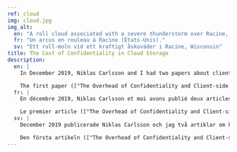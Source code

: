 ```yaml
---
ref: cloud
img: cloud.jpg
img_alt:
  en: "A roll cloud associated with a severe thunderstorm over Racine, Wisconsin, United States"
  fr: "Un arcus en rouleau à Racine (États-Unis)."
  sv: "Ett rull-moln vid ett kraftigt åskoväder i Racine, Wisconsin"
title: The Cost of Confidentiality in Cloud Storage
description:
  en: |
    In December 2019, Niklas Carlsson and I had two papers about client-side encryption in cloud storage systems published in IEEE/ACM UCC 2019 and IEEE CloudCom 2019.

    The first paper (["The Overhead of Confidentiality and Client-side Encryption in Cloud Storage Systems"](/papers/ucc19.pdf)) empirically characterizes the overheads associated with using client-side encryption and was one of three papers nominated for the best paper award at IEEE/ACM UCC 2019. The second paper (["Delta Encoding Overhead Analysis of Cloud Storage Systems using Client-side Encryption"](/papers/cloudcom19.pdf)) looks closer at the biggest problem identified in the first paper (i.e., effectively using delta encoding with client-side encryption).
  fr: |
    En décembre 2019, Niklas Carlsson et moi avons publié deux articles sur le chiffrement côté client pour les services de stockage en nuage dans IEEE/ACM UCC 2019 et IEEE CloudCom 2019.

    Le premier article (["The Overhead of Confidentiality and Client-side Encryption in Cloud Storage Systems"](/papers/ucc19.pdf)) décrit les frais généraux associés à l'utilisation du chiffrement côté client. Le deuxième article (["Delta Encoding Overhead Analysis of Cloud Storage Systems using Client-side Encryption"](/papers/cloudcom19.pdf)) examine le plus gros problème identifié dans le premier article, en utilisant efficacement le codage différentiel avec le chiffrement côté client.
  sv: |
    December 2019 publicerade Niklas Carlsson och jag två artiklar om klient-side kryptering i molnlagringstjänster i IEEE/ACM UCC 2019 och IEEE CloudCom 2019.

    Den första artikeln (["The Overhead of Confidentiality and Client-side Encryption in Cloud Storage Systems"](/papers/ucc19.pdf)) karakteriserar kostnaderna vid användning av klient-side kryptering och var en av tre artiklar som nominerades till bästa artikel på IEEE/ACM UCC 2019. Den andra artikeln (["Delta Encoding Overhead Analysis of Cloud Storage Systems using Client-side Encryption"](/papers/cloudcom19.pdf)) undersöker det största problemet som identifierades i den första artikeln, att effektivt använda delta-synkronisering med klient-side kryptering.
---
```

